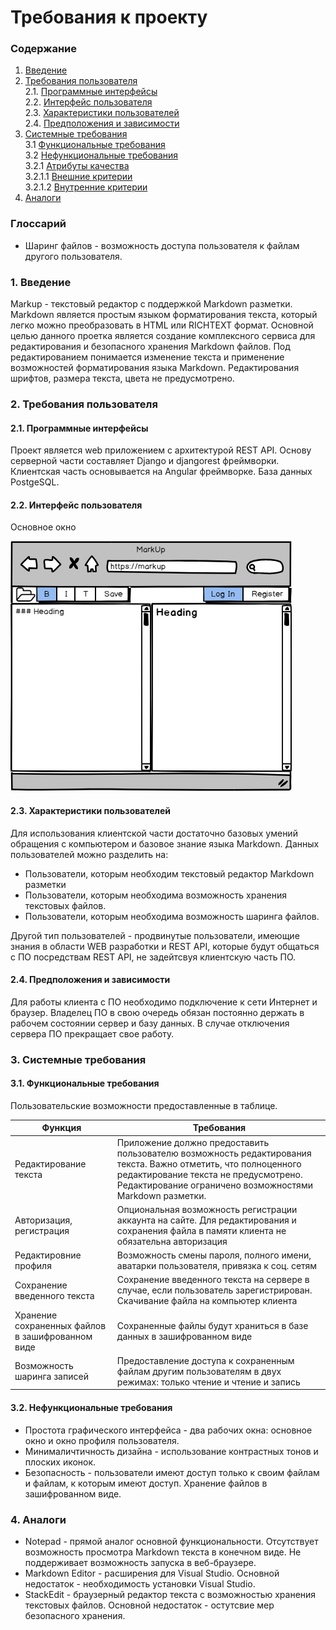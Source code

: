 # Требования к проекту
### Содержание
1. [Введение](#1)
2. [Требования пользователя](#2) <br>
  2.1. [Программные интерфейсы](#2.1) <br>
  2.2. [Интерфейс пользователя](#2.2) <br>
  2.3. [Характеристики пользователей](#2.3) <br>
  2.4. [Предположения и зависимости](#2.4) <br>
3. [Системные требования](#3.) <br>
  3.1 [Функциональные требования](#3.1) <br>
  3.2 [Нефункциональные требования](#3.2) <br>
     3.2.1 [Атрибуты качества](#3.2.1) <br>
     3.2.1.1 [Внешние критерии](#3.2.1.1) <br>
     3.2.1.2 [Внутренние критерии](#3.2.1.2) <br>
4. [Аналоги](#4) <br>

### Глоссарий
* Шаринг файлов - возможность доступа пользователя к файлам другого пользователя.

### 1. Введение <a name="1"></a>
Markup - текстовый редактор с поддержкой Markdown разметки. Markdown является простым языком форматирования текста, который легко можно преобразовать в HTML или RICHTEXT формат.
Основной целью данного проетка является создание комплексного сервиса для редактирования и безопасного хранения Markdown файлов.
Под редактированием понимается изменение текста и применение возможностей форматирования языка Markdown. 
Редактирования шрифтов, размера текста, цвета не предусмотрено.

### 2. Требования пользователя <a name="2"></a>
#### 2.1. Программные интерфейсы <a name="2.1"></a>
Проект является web приложением c архитектурой REST API. Основу серверной части составляет Django и djangorest фреймворки.
Клиентская часть основывается на Angular фреймворке. База данных PostgeSQL. 

#### 2.2. Интерфейс пользователя <a name="2.2"></a>

Основное окно 

![](mockups/main.png)

#### 2.3. Характеристики пользователей <a name="2.3"></a>
Для использования клиентской части достаточно базовых умений обращения с компьютером и базовое знание языка Markdown.
Данных пользователей можно разделить на:
* Пользователи, которым необходим текстовый редактор Markdown разметки
* Пользователи, которым необходима возможность хранения текстовых файлов.
* Пользователи, которым необходима возможность шаринга файлов.

Другой тип пользователей - продвинутые пользователи, имеющие знания в области WEB разработки и REST API, 
которые будут общаться  с ПО посредствам REST API, не задейтсвуя клиентскую часть ПО.

#### 2.4. Предположения и зависимости <a name="2.4"></a>
Для работы клиента с ПО необходимо подключение к сети Интернет и браузер. Владелец ПО в свою очередь обязан 
постоянно держать в рабочем состоянии сервер и  базу данных. В случае отключения сервера ПО прекращает свое работу.

### 3. Системные требования <a name="3"></a>
#### 3.1. Функциональные требования <a name="3.1"></a>
Пользовательские возможности предоставленные в таблице.

Функция | Требования
--- | ---
Редактирование текста | Приложение должно предоставить пользователю возможность редактирования текста. Важно отметить, что полноценного редактирование текста не предусмотрено. Редактирование ограничено возможностями Markdown разметки.
Авторизация, регистрация | Опциональная возможность регистрации аккаунта на сайте. Для редактирования и сохранения файла в памяти клиента не обязательна авторизация
Редактировние профиля | Возможность смены пароля, полного имени, аватарки пользователя, привязка к соц. сетям
Сохранение введенного текста | Сохранение введенного текста на сервере в случае, если пользователь зарегистрирован. Скачивание файла на компьютер клиента
Хранение сохраненных файлов в зашифрованном виде| Сохраненные файлы будут храниться в базе данных в зашифрованном виде
Возможность шаринга записей | Предоставление доступа к сохраненным файлам другим пользователям в двух режимах: только чтение и чтение и запись

#### 3.2. Нефункциональные требования <a name="3.2"></a>
* Простота графического интерфейса - два рабочих окна: основное окно и окно профиля пользователя.
* Минималичтичность дизайна - использование контрастных тонов и плоских иконок.
* Безопасность - пользователи имеют доступ только к своим файлам и файлам, к которым имеют доступ. Хранение файлов в зашифрованном виде.
  
### 4. Аналоги <a name="4"></a>
* Notepad - прямой аналог основной функциональности. Отсутствует возможность просмотра Markdown текста 
в конечном виде. Не поддерживает возможность запуска в веб-браузере.
* Markdown Editor - расширения для Visual Studio. Основной недостаток - необходимость установки Visual Studio.
* StackEdit - браузерный редактор текста с возможностью хранения текстовых файлов. Основной недостаток - остутсвие мер безопасного хранения.